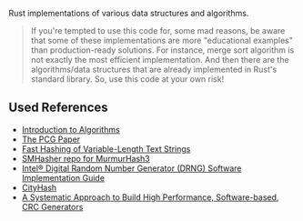 Rust implementations of various data structures and algorithms.

> If you're tempted to use this code for, some mad reasons, be aware that some of these implementations are more "educational examples" than production-ready solutions. 
For instance, merge sort algorithm is not exactly the most efficient implementation. And then there are the algorithms/data structures that are already implemented in 
Rust's standard library. So, use this code at your own risk!

## Used References

- [ Introduction to Algorithms ](https://mitpress.mit.edu/9780262046305/introduction-to-algorithms/)
- [ The PCG Paper ](https://www.pcg-random.org/paper.html)
- [ Fast Hashing of Variable-Length Text Strings ](https://web.archive.org/web/20120704025921/http://cs.mwsu.edu/~griffin/courses/2133/downloads/Spring11/p677-pearson.pdf)
- [ SMHasher repo for MurmurHash3 ](https://github.com/aappleby/smhasher/tree/master)
- [ Intel® Digital Random Number Generator (DRNG) Software Implementation Guide ](https://www.intel.com/content/www/us/en/developer/articles/guide/intel-digital-random-number-generator-drng-software-implementation-guide.html)
- [ CityHash ](https://github.com/google/cityhash)
- [ A Systematic Approach to Build High Performance, Software-based, CRC Generators ](https://web.archive.org/web/20061216135550/http://www.intel.com/technology/comms/perfnet/download/CRC_generators.pdf)
